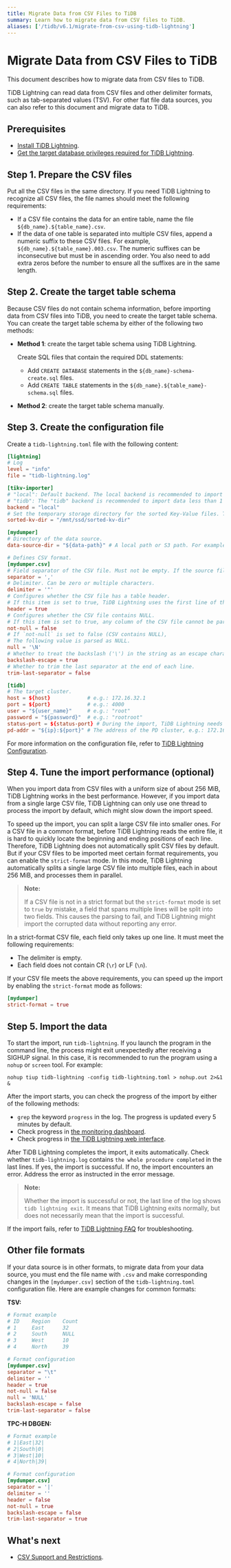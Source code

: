 ```yaml
---
title: Migrate Data from CSV Files to TiDB
summary: Learn how to migrate data from CSV files to TiDB.
aliases: ['/tidb/v6.1/migrate-from-csv-using-tidb-lightning']
---
```


# Migrate Data from CSV Files to TiDB

This document describes how to migrate data from CSV files to TiDB.

TiDB Lightning can read data from CSV files and other delimiter formats, such as tab-separated values (TSV). For other flat file data sources, you can also refer to this document and migrate data to TiDB.

## Prerequisites

- [Install TiDB Lightning](/migration-tools.md).
- [Get the target database privileges required for TiDB Lightning](/tidb-lightning/tidb-lightning-faq.md#what-are-the-privilege-requirements-for-the-target-database).

## Step 1. Prepare the CSV files

Put all the CSV files in the same directory. If you need TiDB Lightning to recognize all CSV files, the file names should meet the following requirements:

- If a CSV file contains the data for an entire table, name the file `${db_name}.${table_name}.csv`.
- If the data of one table is separated into multiple CSV files, append a numeric suffix to these CSV files. For example, `${db_name}.${table_name}.003.csv`. The numeric suffixes can be inconsecutive but must be in ascending order. You also need to add extra zeros before the number to ensure all the suffixes are in the same length.

## Step 2. Create the target table schema

Because CSV files do not contain schema information, before importing data from CSV files into TiDB, you need to create the target table schema. You can create the target table schema by either of the following two methods:

* **Method 1**: create the target table schema using TiDB Lightning.

    Create SQL files that contain the required DDL statements:

    - Add `CREATE DATABASE` statements in the `${db_name}-schema-create.sql` files.
    - Add `CREATE TABLE` statements in the `${db_name}.${table_name}-schema.sql` files.

* **Method 2**: create the target table schema manually.

## Step 3. Create the configuration file

Create a `tidb-lightning.toml` file with the following content:


```toml
[lightning]
# Log
level = "info"
file = "tidb-lightning.log"

[tikv-importer]
# "local": Default backend. The local backend is recommended to import large volumes of data (1 TiB or more). During the import, the target TiDB cluster cannot provide any service.
# "tidb": The "tidb" backend is recommended to import data less than 1 TiB. During the import, the target TiDB cluster can provide service normally.
backend = "local"
# Set the temporary storage directory for the sorted Key-Value files. The directory must be empty, and the storage space must be greater than the size of the dataset to be imported. For better import performance, it is recommended to use a directory different from `data-source-dir` and use flash storage, which can use I/O exclusively.
sorted-kv-dir = "/mnt/ssd/sorted-kv-dir"

[mydumper]
# Directory of the data source.
data-source-dir = "${data-path}" # A local path or S3 path. For example, 's3://my-bucket/sql-backup?region=us-west-2'.

# Defines CSV format.
[mydumper.csv]
# Field separator of the CSV file. Must not be empty. If the source file contains fields that are not string or numeric, such as binary, blob, or bit, it is recommended not to usesimple delimiters such as ",", and use an uncommon character combination like "|+|" instead.
separator = ','
# Delimiter. Can be zero or multiple characters.
delimiter = '"'
# Configures whether the CSV file has a table header.
# If this item is set to true, TiDB Lightning uses the first line of the CSV file to parse the corresponding relationship of fields.
header = true
# Configures whether the CSV file contains NULL.
# If this item is set to true, any column of the CSV file cannot be parsed as NULL.
not-null = false
# If `not-null` is set to false (CSV contains NULL),
# The following value is parsed as NULL.
null = '\N'
# Whether to treat the backslash ('\') in the string as an escape character.
backslash-escape = true
# Whether to trim the last separator at the end of each line.
trim-last-separator = false

[tidb]
# The target cluster.
host = ${host}            # e.g.: 172.16.32.1
port = ${port}            # e.g.: 4000
user = "${user_name}"     # e.g.: "root"
password = "${password}"  # e.g.: "rootroot"
status-port = ${status-port} # During the import, TiDB Lightning needs to obtain the table schema information from the TiDB status port. e.g.: 10080
pd-addr = "${ip}:${port}" # The address of the PD cluster, e.g.: 172.16.31.3:2379. TiDB Lightning obtains some information from PD. When backend = "local", you must specify status-port and pd-addr correctly. Otherwise, the import will be abnormal.
```

For more information on the configuration file, refer to [TiDB Lightning Configuration](/tidb-lightning/tidb-lightning-configuration.md).

## Step 4. Tune the import performance (optional)

When you import data from CSV files with a uniform size of about 256 MiB, TiDB Lightning works in the best performance. However, if you import data from a single large CSV file, TiDB Lightning can only use one thread to process the import by default, which might slow down the import speed.

To speed up the import, you can split a large CSV file into smaller ones. For a CSV file in a common format, before TiDB Lightning reads the entire file, it is hard to quickly locate the beginning and ending positions of each line. Therefore, TiDB Lightning does not automatically split CSV files by default. But if your CSV files to be imported meet certain format requirements, you can enable the `strict-format` mode. In this mode, TiDB Lightning automatically splits a single large CSV file into multiple files, each in about 256 MiB, and processes them in parallel.

> **Note:**
>
> If a CSV file is not in a strict format but the `strict-format` mode is set to `true` by mistake, a field that spans multiple lines will be split into two fields. This causes the parsing to fail, and TiDB Lightning might import the corrupted data without reporting any error.

In a strict-format CSV file, each field only takes up one line. It must meet the following requirements:

- The delimiter is empty.
- Each field does not contain CR (`\r`) or LF (`\n`).

If your CSV file meets the above requirements, you can speed up the import by enabling the `strict-format` mode as follows:

```toml
[mydumper]
strict-format = true
```

## Step 5. Import the data

To start the import, run `tidb-lightning`. If you launch the program in the command line, the process might exit unexpectedly after receiving a SIGHUP signal. In this case, it is recommended to run the program using a `nohup` or `screen` tool. For example:


```shell
nohup tiup tidb-lightning -config tidb-lightning.toml > nohup.out 2>&1 &
```

After the import starts, you can check the progress of the import by either of the following methods:

- `grep` the keyword `progress` in the log. The progress is updated every 5 minutes by default.
- Check progress in [the monitoring dashboard](/tidb-lightning/monitor-tidb-lightning.md).
- Check progress in [the TiDB Lightning web interface](/tidb-lightning/tidb-lightning-web-interface.md).

After TiDB Lightning completes the import, it exits automatically. Check whether `tidb-lightning.log` contains `the whole procedure completed` in the last lines. If yes, the import is successful. If no, the import encounters an error. Address the error as instructed in the error message.

> **Note:**
>
> Whether the import is successful or not, the last line of the log shows `tidb lightning exit`. It means that TiDB Lightning exits normally, but does not necessarily mean that the import is successful.

If the import fails, refer to [TiDB Lightning FAQ](/tidb-lightning/tidb-lightning-faq.md) for troubleshooting.

## Other file formats

If your data source is in other formats, to migrate data from your data source, you must end the file name with `.csv` and make corresponding changes in the `[mydumper.csv]` section of the `tidb-lightning.toml` configuration file. Here are example changes for common formats:

**TSV:**

```toml
# Format example
# ID    Region    Count
# 1     East      32
# 2     South     NULL
# 3     West      10
# 4     North     39

# Format configuration
[mydumper.csv]
separator = "\t"
delimiter = ''
header = true
not-null = false
null = 'NULL'
backslash-escape = false
trim-last-separator = false
```

**TPC-H DBGEN:**

```toml
# Format example
# 1|East|32|
# 2|South|0|
# 3|West|10|
# 4|North|39|

# Format configuration
[mydumper.csv]
separator = '|'
delimiter = ''
header = false
not-null = true
backslash-escape = false
trim-last-separator = true
```

## What's next

- [CSV Support and Restrictions](/tidb-lightning/tidb-lightning-data-source.md#csv).
